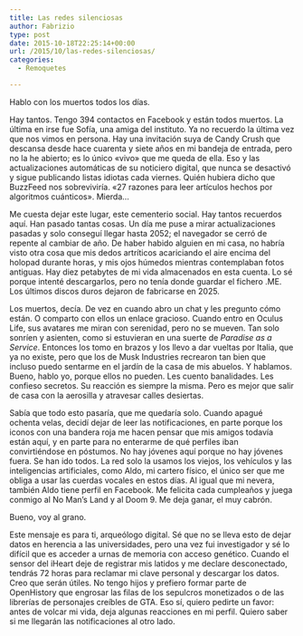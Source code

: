```yaml
---
title: Las redes silenciosas
author: Fabrizio
type: post
date: 2015-10-18T22:25:14+00:00
url: /2015/10/las-redes-silenciosas/
categories:
  - Remoquetes

---
```

Hablo con los muertos todos los días.

Hay tantos. Tengo 394 contactos en Facebook y están todos muertos. La última en irse fue Sofía, una amiga del instituto. Ya no recuerdo la última vez que nos vimos en persona. Hay una invitación suya de Candy Crush que descansa desde hace cuarenta y siete años en mi bandeja de entrada, pero no la he abierto; es lo único «vivo» que me queda de ella. Eso y las actualizaciones automáticas de su noticiero digital, que nunca se desactivó y sigue publicando listas idiotas cada viernes. Quién hubiera dicho que BuzzFeed nos sobreviviría. «27 razones para leer artículos hechos por algoritmos cuánticos». Mierda&#8230;

Me cuesta dejar este lugar, este cementerio social. Hay tantos recuerdos aquí. Han pasado tantas cosas. Un día me puse a mirar actualizaciones pasadas y solo conseguí llegar hasta 2052; el navegador se cerró de repente al cambiar de año. De haber habido alguien en mi casa, no habría visto otra cosa que mis dedos artríticos acariciando el aire encima del holopad durante horas, y mis ojos húmedos mientras contemplaban fotos antiguas. Hay diez petabytes de mi vida almacenados en esta cuenta. Lo sé porque intenté descargarlos, pero no tenía donde guardar el fichero .ME. Los últimos discos duros dejaron de fabricarse en 2025.

Los muertos, decía. De vez en cuando abro un chat y les pregunto cómo están. O comparto con ellos un enlace gracioso. Cuando entro en Oculus Life, sus avatares me miran con serenidad, pero no se mueven. Tan solo sonríen y asienten, como si estuvieran en una suerte de _Paradise as a Service_. Entonces los tomo en brazos y los llevo a dar vueltas por Italia, que ya no existe, pero que los de Musk Industries recrearon tan bien que incluso puedo sentarme en el jardín de la casa de mis abuelos. Y hablamos. Bueno, hablo yo, porque ellos no pueden. Les cuento banalidades. Les confieso secretos. Su reacción es siempre la misma. Pero es mejor que salir de casa con la aerosilla y atravesar calles desiertas.

Sabía que todo esto pasaría, que me quedaría solo. Cuando apagué ochenta velas, decidí dejar de leer las notificaciones, en parte porque los iconos con una bandera roja me hacen pensar que mis amigos todavía están aquí, y en parte para no enterarme de qué perfiles iban convirtiéndose en póstumos. No hay jóvenes aquí porque no hay jóvenes fuera. Se han ido todos. La red solo la usamos los viejos, los vehículos y las inteligencias artificiales, como Aldo, mi cartero físico, el único ser que me obliga a usar las cuerdas vocales en estos días. Al igual que mi nevera, también Aldo tiene perfil en Facebook. Me felicita cada cumpleaños y juega conmigo al No Man&#8217;s Land y al Doom 9. Me deja ganar, el muy cabrón.

Bueno, voy al grano.

Este mensaje es para ti, arqueólogo digital. Sé que no se lleva esto de dejar datos en herencia a las universidades, pero una vez fui investigador y sé lo difícil que es acceder a urnas de memoria con acceso genético. Cuando el sensor del iHeart deje de registrar mis latidos y me declare desconectado, tendrás 72 horas para reclamar mi clave personal y descargar los datos. Creo que serán útiles. No tengo hijos y prefiero formar parte de OpenHistory que engrosar las filas de los sepulcros monetizados o de las librerías de personajes creíbles de GTA. Eso sí, quiero pedirte un favor: antes de volcar mi vida, deja algunas reacciones en mi perfil. Quiero saber si me llegarán las notificaciones al otro lado.